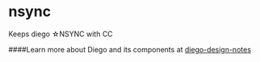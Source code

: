nsync
=====

Keeps diego ☆NSYNC with CC

####Learn more about Diego and its components at [diego-design-notes](https://github.com/cloudfoundry-incubator/diego-design-notes)
